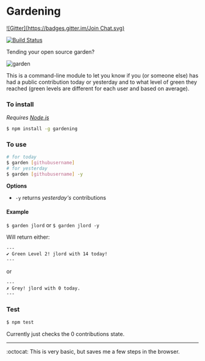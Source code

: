 # Gardening
[![Gitter](https://badges.gitter.im/Join Chat.svg)](https://gitter.im/dmcclccam/tumblring?utm_source=badge&utm_medium=badge&utm_campaign=pr-badge&utm_content=badge)

[![Build Status](https://travis-ci.org/jlord/gardening.svg?branch=master)](https://travis-ci.org/jlord/gardening)

Tending your open source garden?

![garden](http://f.cl.ly/items/3X0N0M1N0C0Y1S3Y0T3s/Screen%20Shot%202014-10-19%20at%2010.50.07%20PM.png)

This is a command-line module to let you know if you (or someone else) has had a public contribution today or yesterday and to what level of green they reached (green levels are different for each user and based on average).

### To install

_Requires [Node.js](http://www.nodejs.org)_

```bash
$ npm install -g gardening
```

### To use

```bash
# for today
$ garden [githubusername]
# for yesterday
$ garden [githubusername] -y
```

**Options**
- `-y` returns _yesterday's_ contributions

#### Example

`$ garden jlord` or `$ garden jlord -y`

Will return either:

```Bash
---
✔︎ Green Level 2! jlord with 14 today!
---
```
or

```Bash
---
✗ Grey! jlord with 0 today.
---
```

### Test

```Bash
$ npm test
```

Currently just checks the 0 contributions state.

---

:octocat: This is very basic, but saves me a few steps in the browser.
